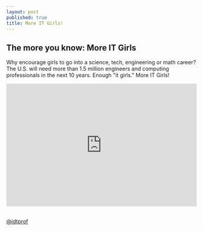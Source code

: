 ```yaml
---
layout: post
published: true
title: More IT Girls!
---
```

## The more you know: More IT Girls

Why encourage girls to go into a science, tech, engineering or math career? The U.S. will need more than 1.5 million engineers and computing professionals in the next 10 years. Enough "it girls." More IT Girls!

<div style="position:relative;width:100%;padding-top:56.25%;padding-bottom:40px;"><iframe style="position:absolute;top:0;right:0;left:0;bottom:0;width:100%;height:100%;" src="https://www.ispot.tv/share/AqGH" frameborder="0" scrolling="no" allowfullscreen=""></iframe></div>

<br />[@idtprof](https://twitter.com/idtprof)
